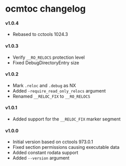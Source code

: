 ocmtoc changelog
================

#### v1.0.4
- Rebased to cctools 1024.3

#### v1.0.3
- Verify `__RO_RELOCS` protection level
- Fixed DebugDirectoryEntry size

#### v1.0.2
- Mark `.reloc` and `.debug` as NX
- Added `-require_read_only_relocs` argument
- Renamed `__RELOC_FIX` to `__RO_RELOCS`

#### v1.0.1
- Added support for the `__RELOC_FIX` marker segment

#### v1.0.0
- Initial version based on cctools 973.0.1
- Fixed section permissions causing executable data
- Added constant rodata support
- Added `--version` argument
